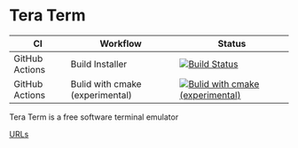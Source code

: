 ﻿# Tera Term

| CI | Workflow | Status |
|----|----------|--------|
| GitHub Actions | Build Installer | [![Build Status](https://github.com/TeraTermProject/teraterm/actions/workflows/msbuild.yml/badge.svg)](https://github.com/TeraTermProject/teraterm/actions/workflows/msbuild.yml) |
| GitHub Actions | Bulid with cmake (experimental) |[![Bulid with cmake (experimental)](https://github.com/TeraTermProject/teraterm/actions/workflows/build_cmake.yml/badge.svg)](https://github.com/TeraTermProject/teraterm/actions/workflows/build_cmake.yml) |

Tera Term is a free software terminal emulator

[URLs](https://github.com/TeraTermProject/teraterm/wiki/Urls)
